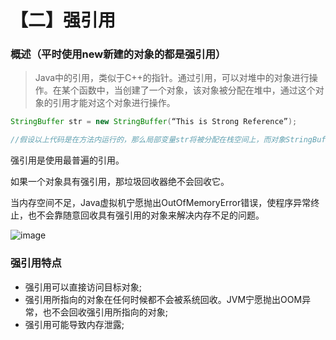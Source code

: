 # 【二】强引用

### 概述（平时使用new新建的对象的都是强引用）

> Java中的引用，类似于C++的指针。通过引用，可以对堆中的对象进行操作。在某个函数中，当创建了一个对象，该对象被分配在堆中，通过这个对象的引用才能对这个对象进行操作。

```java
StringBuffer str = new StringBuffer(“This is Strong Reference”);

//假设以上代码是在方法内运行的，那么局部变量str将被分配在栈空间上，而对象StringBuffer实例，被分配在堆空间中。局部变量str指向StringBuffer实例所在的堆空间，通过str可以操作该实例，那么str就是StringBuffer的引用。
```

强引用是使用最普遍的引用。

如果一个对象具有强引用，那垃圾回收器绝不会回收它。

当内存空间不足，Java虚拟机宁愿抛出OutOfMemoryError错误，使程序异常终止，也不会靠随意回收具有强引用的对象来解决内存不足的问题。

![image](/Users/musikar/WorkSpace/Document/Books/Book-Android/JavaReference/images/new对象地址分布.png)

### 强引用特点

* 强引用可以直接访问目标对象;
* 强引用所指向的对象在任何时候都不会被系统回收。JVM宁愿抛出OOM异常，也不会回收强引用所指向的对象;
* 强引用可能导致内存泄露;